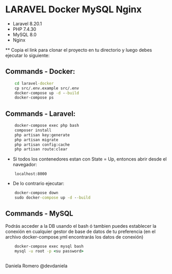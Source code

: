 # LARAVEL Docker MySQL Nginx

* Laravel 8.20.1
* PHP 7.4.30
* MySQL 8.0
* Nginx



** Copia el link para clonar el proyecto en tu directorio y luego debes ejecutar lo siguiente:

## Commands - Docker:
``` cmd
    cd laravel-docker
    cp src/.env.example src/.env
    docker-compose up -d --build
    docker-compose ps
```

## Commands - Laravel:
```cmd
    docker-compose exec php bash
    composer install
    php artisan key:generate
    php artisan migrate
    php artisan config:cache
    php artisan route:clear
```

* Si todos los contenedores estan con State = Up, entonces abrir desde el navegador:
```
    localhost:8000
```
* De lo contrario ejecutar:
``` cmd
    docker-compose down
    sudo docker-compose up -d --build
```

## Commands - MySQL
Podrás acceder a la DB usando el bash ó tambien puedes establecer la conexión en cualquier gestor de base de datos de tu preferencia
(en el archivo docker-compose.yml encontrarás los datos de conexión)
```cmd
    docker-compose exec mysql bash
    mysql -u root -p <su password>
```

##
Daniela Romero
@devdaniela 